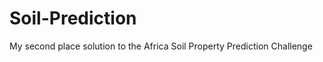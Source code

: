 Soil-Prediction
===============

My second place solution to the Africa Soil Property Prediction Challenge
